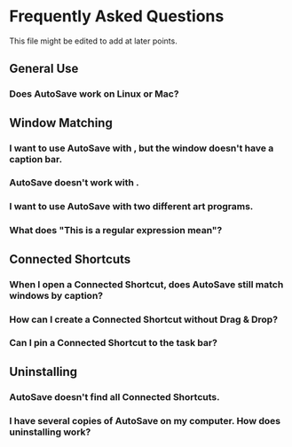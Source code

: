 Frequently Asked Questions
========

This file might be edited to add at later points.


## General Use

### Does AutoSave work on Linux or Mac?


## Window Matching


### I want to use AutoSave with <Art Program>, but the window doesn't have a caption bar.


### AutoSave doesn't work with <Adobe Product>.


### I want to use AutoSave with two different art programs.


### What does "This is a regular expression mean"?



## Connected Shortcuts

### When I open a Connected Shortcut, does AutoSave still match windows by caption?


### How can I create a Connected Shortcut without Drag & Drop?


### Can I pin a Connected Shortcut to the task bar?



## Uninstalling

### AutoSave doesn't find all Connected Shortcuts.


### I have several copies of AutoSave on my computer. How does uninstalling work?


